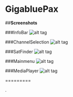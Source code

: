 GigabluePax
========


##**Screenshots**

###InfoBar
![alt tag](https://raw.github.com/openmips/skin-pax/master/Pax-INFO/InfoBar.jpg)

###ChannelSelection
![alt tag](https://raw.github.com/openmips/skin-pax/master/Pax-INFO/ChannelSelection.jpg)

###SatFinder
![alt tag](https://raw.github.com/openmips/skin-pax/master/Pax-INFO/SatFinder.jpg)

###Mainmenu
![alt tag](https://raw.github.com/openmips/skin-pax/master/Pax-INFO/MainMenu.jpg)

###MediaPlayer
![alt tag](https://raw.github.com/openmips/skin-pax/master/Pax-INFO/MediaPlayer.jpg)

=========

.
